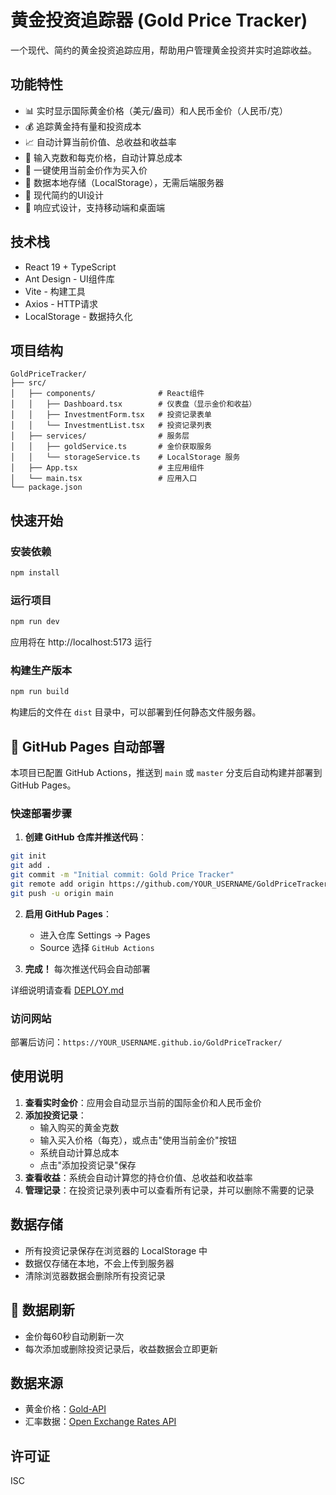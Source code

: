 # 黄金投资追踪器 (Gold Price Tracker)

一个现代、简约的黄金投资追踪应用，帮助用户管理黄金投资并实时追踪收益。

## 功能特性

- 📊 实时显示国际黄金价格（美元/盎司）和人民币金价（人民币/克）
- 💰 追踪黄金持有量和投资成本
- 📈 自动计算当前价值、总收益和收益率
- 📝 输入克数和每克价格，自动计算总成本
- 🔄 一键使用当前金价作为买入价
- 💾 数据本地存储（LocalStorage），无需后端服务器
- 🎨 现代简约的UI设计
- 📱 响应式设计，支持移动端和桌面端

## 技术栈

- React 19 + TypeScript
- Ant Design - UI组件库
- Vite - 构建工具
- Axios - HTTP请求
- LocalStorage - 数据持久化

## 项目结构

```
GoldPriceTracker/
├── src/
│   ├── components/              # React组件
│   │   ├── Dashboard.tsx        # 仪表盘（显示金价和收益）
│   │   ├── InvestmentForm.tsx   # 投资记录表单
│   │   └── InvestmentList.tsx   # 投资记录列表
│   ├── services/                # 服务层
│   │   ├── goldService.ts       # 金价获取服务
│   │   └── storageService.ts    # LocalStorage 服务
│   ├── App.tsx                  # 主应用组件
│   └── main.tsx                 # 应用入口
└── package.json
```

## 快速开始

### 安装依赖

```bash
npm install
```

### 运行项目

```bash
npm run dev
```

应用将在 http://localhost:5173 运行

### 构建生产版本

```bash
npm run build
```

构建后的文件在 `dist` 目录中，可以部署到任何静态文件服务器。

## 🚀 GitHub Pages 自动部署

本项目已配置 GitHub Actions，推送到 `main` 或 `master` 分支后自动构建并部署到 GitHub Pages。

### 快速部署步骤

1. **创建 GitHub 仓库并推送代码**：
```bash
git init
git add .
git commit -m "Initial commit: Gold Price Tracker"
git remote add origin https://github.com/YOUR_USERNAME/GoldPriceTracker.git
git push -u origin main
```

2. **启用 GitHub Pages**：
   - 进入仓库 Settings → Pages
   - Source 选择 `GitHub Actions`

3. **完成！** 每次推送代码会自动部署

详细说明请查看 [DEPLOY.md](./DEPLOY.md)

### 访问网站

部署后访问：`https://YOUR_USERNAME.github.io/GoldPriceTracker/`

## 使用说明

1. **查看实时金价**：应用会自动显示当前的国际金价和人民币金价
2. **添加投资记录**：
   - 输入购买的黄金克数
   - 输入买入价格（每克），或点击"使用当前金价"按钮
   - 系统自动计算总成本
   - 点击"添加投资记录"保存
3. **查看收益**：系统会自动计算您的持仓价值、总收益和收益率
4. **管理记录**：在投资记录列表中可以查看所有记录，并可以删除不需要的记录

## 数据存储

- 所有投资记录保存在浏览器的 LocalStorage 中
- 数据仅存储在本地，不会上传到服务器
- 清除浏览器数据会删除所有投资记录

## 🔄 数据刷新

- 金价每60秒自动刷新一次
- 每次添加或删除投资记录后，收益数据会立即更新

## 数据来源

- 黄金价格：[Gold-API](https://api.gold-api.com)
- 汇率数据：[Open Exchange Rates API](https://open.er-api.com)

## 许可证

ISC
